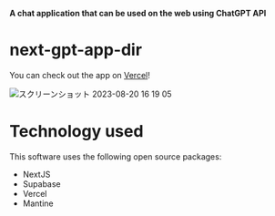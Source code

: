 **A chat application that can be used on the web using ChatGPT API**

# next-gpt-app-dir

You can check out the app on [Vercel](https://next-lesson-nu.vercel.app)!

![スクリーンショット 2023-08-20 16 19 05](https://github.com/yoppytaro/next-gpt-app-dir/assets/58821058/28707679-e9de-4e12-b7be-e3458ea2e789)

# Technology used

This software uses the following open source packages:
- NextJS
- Supabase
- Vercel
- Mantine
